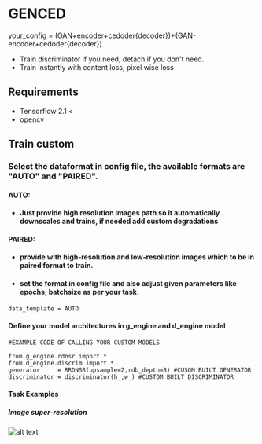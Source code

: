 # GENCED
your_config = (GAN+encoder+cedoder{decoder})+(GAN-encoder+cedoder{decoder})
* Train discriminator if you need, detach if you don't need.
* Train instantly with content loss, pixel wise loss

## Requirements
* Tensorflow 2.1 <
* opencv

## Train custom
### Select the dataformat in config file, the available formats are "AUTO" and "PAIRED".
#### AUTO:
* #### Just provide high resolution images path so it automatically downscales and trains, if needed add custom degradations
#### PAIRED:
* #### provide with high-resolution and low-resolution images which to be in paired format to train. 
* ####  set the format in config file and also adjust given parameters like epochs, batchsize as per your task.

``` 
data_template = AUTO
``` 
#### Define your model architectures in g_engine and d_engine model
``` 
#EXAMPLE CODE OF CALLING YOUR CUSTOM MODELS

from g_engine.rdnsr import *
from d_engine.discrim import *
generator     = RRDNSR(upsample=2,rdb_depth=8) #CUSOM BUILT GENERATOR
discriminator = discriminator(h_,w_) #CUSTOM BUILT DISCRIMINATOR
``` 

#### Task Examples
##### Image super-resolution
![alt text](https://github.com/anish9/Image_2_Image/blob/master/asset/i1.png)

